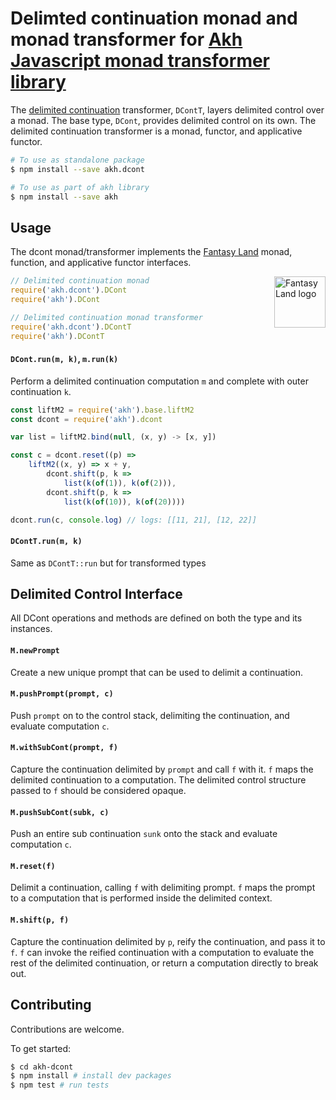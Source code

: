 # Delimted continuation monad and monad transformer for [Akh Javascript monad transformer library](https://github.com/mattbierner/akh)

The [delimited continuation][dcont] transformer, `DContT`, layers delimited control over a monad. The base type, `DCont`, provides delimited control on its own.
The delimited continuation transformer is a monad, functor, and applicative functor.

```bash
# To use as standalone package
$ npm install --save akh.dcont

# To use as part of akh library
$ npm install --save akh
```

## Usage
The dcont monad/transformer implements the [Fantasy Land][fl] monad, function, and applicative functor interfaces.

<a href="https://github.com/fantasyland/fantasy-land">
    <img src="https://raw.github.com/fantasyland/fantasy-land/master/logo.png" align="right" width="82px" height="82px" alt="Fantasy Land logo" />
</a>

```js
// Delimited continuation monad
require('akh.dcont').DCont
require('akh').DCont

// Delimited continuation monad transformer
require('akh.dcont').DContT
require('akh').DContT
```

#### `DCont.run(m, k)`, `m.run(k)`
Perform a delimited continuation computation `m` and complete with outer continuation `k`.

```js
const liftM2 = require('akh').base.liftM2
const dcont = require('akh').dcont

var list = liftM2.bind(null, (x, y) -> [x, y])

const c = dcont.reset((p) =>
    liftM2((x, y) => x + y,
        dcont.shift(p, k =>
            list(k(of(1)), k(of(2))),
        dcont.shift(p, k =>
            list(k(of(10)), k(of(20))))

dcont.run(c, console.log) // logs: [[11, 21], [12, 22]]
```

#### `DContT.run(m, k)`
Same as `DContT::run` but for transformed types


## Delimited Control Interface
All DCont operations and methods are defined on both the type and its instances.

#### `M.newPrompt`
Create a new unique prompt that can be used to delimit a continuation.

#### `M.pushPrompt(prompt, c)`
Push `prompt` on to the control stack, delimiting the continuation, and evaluate computation `c`.

#### `M.withSubCont(prompt, f)`
Capture the continuation delimited by `prompt` and call `f` with it. `f` maps the delimited continuation to a computation. The delimited control structure passed to `f` should be considered opaque.

#### `M.pushSubCont(subk, c)`
Push an entire sub continuation `sunk` onto the stack and evaluate computation `c`.

#### `M.reset(f)`
Delimit a continuation, calling `f` with delimiting prompt. `f` maps the prompt to a computation that is performed inside the delimited context.

#### `M.shift(p, f)`
Capture the continuation delimited by `p`, reify the continuation, and pass it to `f`. `f` can invoke the reified continuation with a computation to evaluate the rest of the delimited continuation, or return a computation directly to break out.


## Contributing
Contributions are welcome.

To get started:

```bash
$ cd akh-dcont
$ npm install # install dev packages
$ npm test # run tests
```


[dcont]: http://en.wikipedia.org/wiki/Delimited_continuation
[fl]: https://github.com/fantasyland/fantasy-land